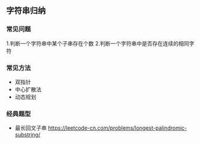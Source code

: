 ## 字符串归纳
### 常见问题
1.判断一个字符串中某个子串存在个数
2.判断一个字符串中是否存在连续的相同字符

### 常见方法
* 双指针
* 中心扩散法
* 动态规划

### 经典题型
* 最长回文子串 https://leetcode-cn.com/problems/longest-palindromic-substring/
